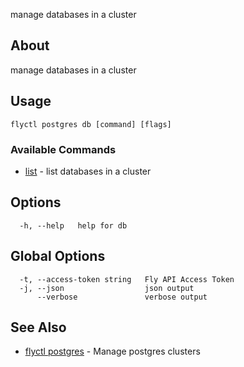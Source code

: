 <p class="font-medium tracking-tight text-gray-400 text-lg -mt-4 mb-9 pb-5 border-b">
  manage databases in a cluster
</p>

## About

manage databases in a cluster

## Usage

~~~
flyctl postgres db [command] [flags]
~~~

### Available Commands
* [list](/docs/flyctl/postgres-db-list/)	 - list databases in a cluster

## Options

~~~
  -h, --help   help for db
~~~

## Global Options

~~~
  -t, --access-token string   Fly API Access Token
  -j, --json                  json output
      --verbose               verbose output
~~~

## See Also

* [flyctl postgres](/docs/flyctl/postgres/)	 - Manage postgres clusters


